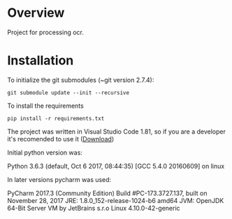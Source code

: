 

# Overview

Project for processing ocr. 


# Installation 

To initialize the git submodules (~git version 2.7.4):

`
git submodule update --init --recursive
`


To install the requirements 

`
pip install -r requirements.txt 
`



The project was written in Visual Studio Code 1.81, so if you are a developer it's recomended to use it
([Download](https://code.visualstudio.com/ "VSCode"))

Initial python version was:

Python 3.6.3 (default, Oct  6 2017, 08:44:35)
[GCC 5.4.0 20160609] on linux


In later versions pycharm was used:
 
PyCharm 2017.3 (Community Edition)
Build #PC-173.3727.137, built on November 28, 2017
JRE: 1.8.0_152-release-1024-b6 amd64
JVM: OpenJDK 64-Bit Server VM by JetBrains s.r.o
Linux 4.10.0-42-generic 